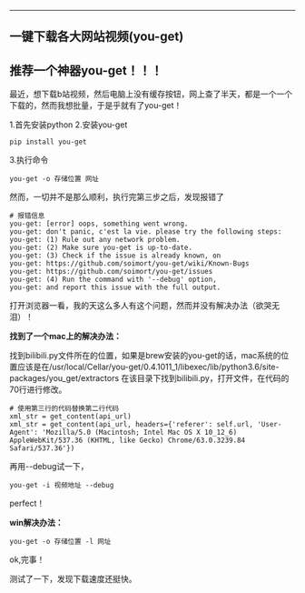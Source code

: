 ﻿---
一键下载各大网站视频(you-get)
---



## 推荐一个神器you-get！！！
最近，想下载b站视频，然后电脑上没有缓存按钮，网上查了半天，都是一个一个下载的，然而我想批量，于是乎就有了you-get！


1.首先安装python
2.安装you-get

```
pip install you-get
```

3.执行命令

```
you-get -o 存储位置 网址
```

然而，一切并不是那么顺利，执行完第三步之后，发现报错了

```
# 报错信息
you-get: [error] oops, something went wrong. 
you-get: don't panic, c'est la vie. please try the following steps: 
you-get: (1) Rule out any network problem. 
you-get: (2) Make sure you-get is up-to-date. 
you-get: (3) Check if the issue is already known, on 
you-get: https://github.com/soimort/you-get/wiki/Known-Bugs 
you-get: https://github.com/soimort/you-get/issues 
you-get: (4) Run the command with '--debug' option, 
you-get: and report this issue with the full output. 
```

打开浏览器一看，我的天这么多人有这个问题，然而并没有解决办法（欲哭无泪）！


**找到了一个mac上的解决办法：**

找到bilibili.py文件所在的位置，如果是brew安装的you-get的话，mac系统的位置应该是在/usr/local/Cellar/you-get/0.4.1011_1/libexec/lib/python3.6/site-packages/you_get/extractors
在该目录下找到bilibili.py，打开文件，在代码的70行进行修改。

```
# 使用第三行的代码替换第二行代码
xml_str = get_content(api_url)
xml_str = get_content(api_url, headers={'referer': self.url, 'User-Agent': 'Mozilla/5.0 (Macintosh; Intel Mac OS X 10_12_6) AppleWebKit/537.36 (KHTML, like Gecko) Chrome/63.0.3239.84 Safari/537.36'})
```

再用--debug试一下，

```
you-get -i 视频地址 --debug
```

perfect！

**win解决办法：**

```
you-get -o 存储位置 -l 网址
```

ok,完事！

测试了一下，发现下载速度还挺快。



